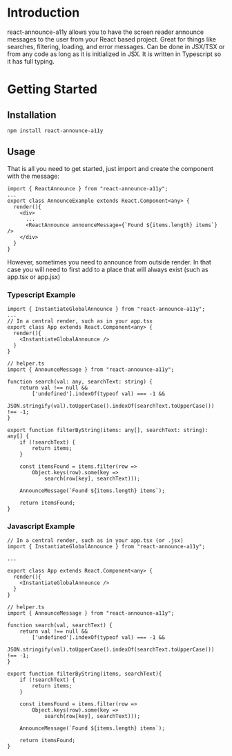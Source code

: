 # Introduction

react-announce-a11y allows you to have the screen reader announce messages to the user from your React based project. Great for things like searches, filtering, loading, and error messages. Can be done in JSX/TSX or from any code as long as it is initialized in JSX. It is written in Typescript so it has full typing.

# Getting Started

## Installation

`npm install react-announce-a11y`

## Usage

That is all you need to get started, just import and create the <ReactAnnounce /> component with the message:

```
import { ReactAnnounce } from "react-announce-a11y";
...
export class AnnounceExample extends React.Component<any> {
  render(){
    <div>
      ...
      <ReactAnnounce announceMessage={`Found ${items.length} items`} />
    </div>
  }
}
```

However, sometimes you need to announce from outside render. In that case you will need to first add <InstantiateGlobalAnnounce /> to a place that will always exist (such as app.tsx or app.jsx)

### Typescript Example

```
import { InstantiateGlobalAnnounce } from "react-announce-a11y";
...
// In a central render, such as in your app.tsx
export class App extends React.Component<any> {
  render(){
    <InstantiateGlobalAnnounce />
  }
}

// helper.ts
import { AnnounceMessage } from "react-announce-a11y";

function search(val: any, searchText: string) {
    return val !== null &&
        ['undefined'].indexOf(typeof val) === -1 &&
        JSON.stringify(val).toUpperCase().indexOf(searchText.toUpperCase()) !== -1;
}

export function filterByString(items: any[], searchText: string): any[] {
    if (!searchText) {
        return items;
    }

    const itemsFound = items.filter(row =>
        Object.keys(row).some(key =>
            search(row[key], searchText)));

    AnnounceMessage(`Found ${items.length} items`);

    return itemsFound;
}
```

### Javascript Example

```
// In a central render, such as in your app.tsx (or .jsx)
import { InstantiateGlobalAnnounce } from "react-announce-a11y";

...

export class App extends React.Component<any> {
  render(){
    <InstantiateGlobalAnnounce />
  }
}

// helper.ts
import { AnnounceMessage } from "react-announce-a11y";

function search(val, searchText) {
    return val !== null &&
        ['undefined'].indexOf(typeof val) === -1 &&
        JSON.stringify(val).toUpperCase().indexOf(searchText.toUpperCase()) !== -1;
}

export function filterByString(items, searchText){
    if (!searchText) {
        return items;
    }

    const itemsFound = items.filter(row =>
        Object.keys(row).some(key =>
            search(row[key], searchText)));

    AnnounceMessage(`Found ${items.length} items`);

    return itemsFound;
}
```
